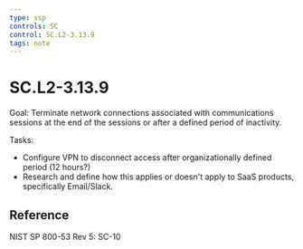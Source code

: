 ```yaml
---
type: ssp
controls: SC
control: SC.L2-3.13.9
tags: note
---
```


# SC.L2-3.13.9

Goal: Terminate network connections associated with communications sessions at the end of the sessions or after a defined period of inactivity.

Tasks:

- Configure VPN to disconnect access after organizationally defined period (12 hours?)
- Research and define how this applies or doesn't apply to SaaS products, specifically Email/Slack.

## Reference

NIST SP 800-53 Rev 5: SC-10
